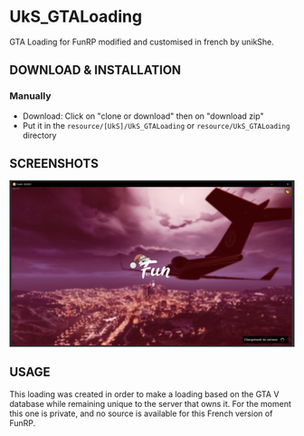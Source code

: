 # UkS_GTALoading
GTA Loading for FunRP modified and customised in french by unikShe.

## DOWNLOAD & INSTALLATION
### Manually
- Download: Click on "clone or download" then on "download zip"
- Put it in the `resource/[UkS]/UkS_GTALoading` or `resource/UkS_GTALoading` directory


## SCREENSHOTS
![screenshot santa](https://raw.githubusercontent.com/unikShe/UkS_GTALoading/master/screenshot/santa-screen.PNG)

## USAGE
This loading was created in order to make a loading based on the GTA V database while remaining unique to the server that owns it.
For the moment this one is private, and no source is available for this French version of FunRP.
